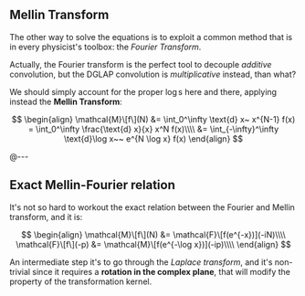 ## Mellin Transform

The other way to solve the equations is to exploit a common method that is in
every physicist's toolbox: the _Fourier Transform_.

Actually, the Fourier transform is the perfect tool to decouple _additive_
convolution, but the DGLAP convolution is _multiplicative_ instead, than what?

We should simply account for the proper $\log$s here and there, applying instead
the **Mellin Transform**:

$$
\begin{align}
\mathcal{M}\[f\](N) &= \int_0^\infty \text{d} x~ x^{N-1} f(x)
= \int_0^\infty \frac{\text{d} x}{x} x^N f(x)\\\\
&= \int_{-\infty}^\infty \text{d}\log x~~ e^{N \log x} f(x)
\end{align}
$$

@---

## Exact Mellin-Fourier relation

It's not so hard to workout the exact relation between the Fourier and Mellin
transform, and it is:

$$
\begin{align}
\mathcal{M}\[f\](N) &= \mathcal{F}\[f(e^{-x})](-iN)\\\\
\mathcal{F}\[f\](-p) &= \mathcal{M}\[f(e^{-\log x})](-ip)\\\\
\end{align}
$$

An intermediate step it's to go through the _Laplace transform_, and it's
non-trivial since it requires a **rotation in the complex plane**, that will modify
the property of the transformation kernel.
